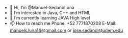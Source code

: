 - 👋 Hi, I’m @Manuel-SedanoLuna
- 👀 I’m interested in Java, C++ and HTML 
- 🌱 I’m currently learning JAVA High level
- 📫 How to reach me Phone: +52 7771870208 E-Mail: manuels.luna14@gmail.com or jose.sedanol@udem.edu

<!---
Manuel-SedanoLuna/Manuel-SedanoLuna is a ✨ special ✨ repository because its `README.md` (this file) appears on your GitHub profile.
You can click the Preview link to take a look at your changes.
--->
